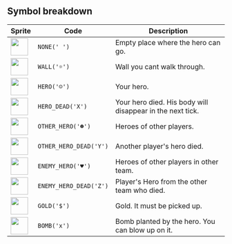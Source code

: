 <meta charset="UTF-8">

## Symbol breakdown
| Sprite | Code | Description |
| -------- | -------- | -------- |
|<img src="/codenjoy-contest/resources/sample/sprite/none.png" style="width:40px;" /> | `NONE(' ')` | Empty place where the hero can go. | 
|<img src="/codenjoy-contest/resources/sample/sprite/wall.png" style="width:40px;" /> | `WALL('☼')` | Wall you cant walk through. | 
|<img src="/codenjoy-contest/resources/sample/sprite/hero.png" style="width:40px;" /> | `HERO('☺')` | Your hero. | 
|<img src="/codenjoy-contest/resources/sample/sprite/hero_dead.png" style="width:40px;" /> | `HERO_DEAD('X')` | Your hero died. His body will disappear in the next tick. | 
|<img src="/codenjoy-contest/resources/sample/sprite/other_hero.png" style="width:40px;" /> | `OTHER_HERO('☻')` | Heroes of other players. | 
|<img src="/codenjoy-contest/resources/sample/sprite/other_hero_dead.png" style="width:40px;" /> | `OTHER_HERO_DEAD('Y')` | Another player's hero died. | 
|<img src="/codenjoy-contest/resources/sample/sprite/enemy_hero.png" style="width:40px;" /> | `ENEMY_HERO('♥')` | Heroes of other players in other team. | 
|<img src="/codenjoy-contest/resources/sample/sprite/enemy_hero_dead.png" style="width:40px;" /> | `ENEMY_HERO_DEAD('Z')` | Player's Hero from the other team who died. | 
|<img src="/codenjoy-contest/resources/sample/sprite/gold.png" style="width:40px;" /> | `GOLD('$')` | Gold. It must be picked up. | 
|<img src="/codenjoy-contest/resources/sample/sprite/bomb.png" style="width:40px;" /> | `BOMB('x')` | Bomb planted by the hero. You can blow up on it. | 
